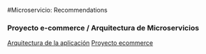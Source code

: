 #Microservicio: Recommendations
### Proyecto e-commerce / Arquitectura de Microservicios

[Arquitectura de la aplicación](APIDOC.md)
[Proyecto ecommerce](https://github.com/nmarsollier/ecommerce/blob/master/README.md)